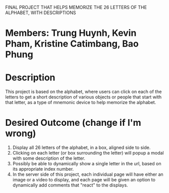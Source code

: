 FINAL PROJECT THAT HELPS MEMORIZE THE 26 LETTERS OF THE ALPHABET, WITH DESCRIPTIONS
# Members: Trung Huynh, Kevin Pham, Kristine Catimbang, Bao Phung


# Description
This project is based on the alphabet, where users can click on each of the letters to get a short description of various objects or people that start with that letter, as a type of mnemonic device to help memorize the alphabet. 

# Desired Outcome (change if I'm wrong)
1. Display all 26 letters of the alphabet, in a box, aligned side to side.
2. Clicking on each letter (or box surrounding the letter) will popup a modal with some description of the letter.
3. Possibly be able to dynamically show a single letter in the url, based on its appropriate index number.  
4. In the server side of this project, each individual page will have either an image or a video to display, and each page will be given an option to dynamically add comments that "react" to the displays.

